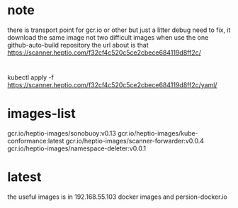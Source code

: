 # note
there is transport point for gcr.io or other
but just a litter debug need to fix, it download the same image not two difficult images when use the one github-auto-build repository
the url about is that https://scanner.heptio.com/f32cf4c520c5ce2cbece684119d8ff2c/
#
kubectl apply -f https://scanner.heptio.com/f32cf4c520c5ce2cbece684119d8ff2c/yaml/
# images-list
gcr.io/heptio-images/sonobuoy:v0.13
gcr.io/heptio-images/kube-conformance:latest
gcr.io/heptio-images/scanner-forwarder:v0.0.4
gcr.io/heptio-images/namespace-deleter:v0.0.1
# latest
the useful images is in 192.168.55.103 docker images and persion-docker.io
